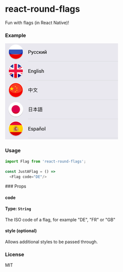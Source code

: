 # react-round-flags
Fun with flags (in React Native)!

### Example
![Round Icons demonstration](example.png)

### Usage
```javascript
import Flag from 'react-round-flags';

const JustAFlag = () =>
  <Flag code="DE"/>
```

### Props  
#### code  
#### Type: `String`  
The ISO code of a flag, for example "DE", "FR" or "GB"

#### style (optional)  
Allows additional styles to be passed through.

### License
MIT
